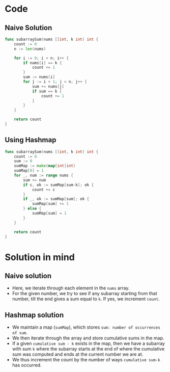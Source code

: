 Code
====

Naive Solution
--------------

```go
func subarraySum(nums []int, k int) int {
	count := 0
	n := len(nums)

	for i := 0; i < n; i++ {
		if nums[i] == k {
			count += 1
		}
		sum := nums[i]
		for j := i + 1; j < n; j++ {
			sum += nums[j]
			if sum == k {
				count += 1
			}
		}
	}

	return count
}
```

Using Hashmap
-------------

```go
func subarraySum(nums []int, k int) int {
	count := 0
	sum := 0
	sumMap := make(map[int]int)
	sumMap[0] = 1
	for _, num := range nums {
		sum += num
		if c, ok := sumMap[sum-k]; ok {
			count += c
		}
		if _, ok := sumMap[sum]; ok {
			sumMap[sum] += 1
		} else {
			sumMap[sum] = 1
		}
	}

	return count
}
```

Solution in mind
================

Naive solution
--------------

-	Here, we iterate through each element in the `nums` array.
-	For the given number, we try to see if any subarray starting from that number, till the end gives a sum equal to `k`. If yes, we increment `count`.

Hashmap solution
----------------

-	We maintain a map (`sumMap`), which stores `sum: number of occurrences of sum`.
-	We then iterate through the array and store cumulative sums in the map.
-	If a given `cumulative sum - k` exists in the map, then we have a subarray with sum `k` where the subarray starts at the end of where the cumulative sum was computed and ends at the current number we are at.
-	We thus increment the count by the number of ways `cumulative sum-k` has occurred.

